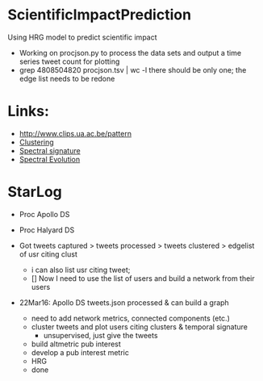 # ScientificImpactPrediction
Using HRG model to predict scientific impact 

- Working on procjson.py to process the data sets and output a time series tweet count for plotting
- grep 4808504820  procjson.tsv | wc -l there should be only one; the edge list needs to be redone
 


# Links:
- http://www.clips.ua.ac.be/pattern
- [Clustering](https://wakari.io/sharing/bundle/iuliacioroianu/Text_analysis_Python_NLTK)
- [Spectral signature](http://www.sciencedirect.com/science/article/pii/S0166218X08003594)
- [Spectral Evolution](http://userpages.uni-koblenz.de/~kunegis/paper/kunegis-spectral-network-evolution.pdf)


# StarLog
- Proc Apollo DS
- Proc Halyard DS

- Got tweets captured > tweets processed > tweets clustered > edgelist of usr citing clust
  - i can also list usr citing tweet; 
  - [] Now I need to use the list of users and build a network from their users

- 22Mar16: Apollo DS tweets.json processed & can build a graph
  * need to add network metrics, connected components (etc.)
  * cluster tweets and plot users citing clusters & temporal signature
    - unsupervised, just give the tweets
  * build altmetric pub interest
  * develop a pub interest metric
  * HRG
  * done


